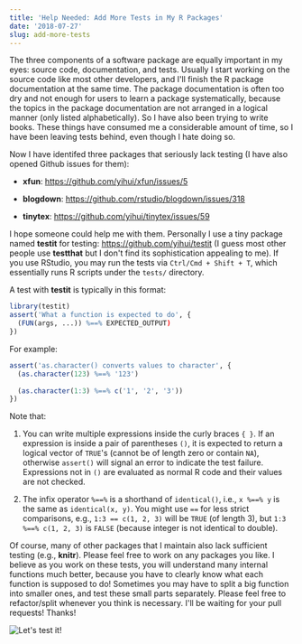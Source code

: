 ```yaml
---
title: 'Help Needed: Add More Tests in My R Packages'
date: '2018-07-27'
slug: add-more-tests
---
```


The three components of a software package are equally important in my eyes: source code, documentation, and tests. Usually I start working on the source code like most other developers, and I'll finish the R package documentation at the same time. The package documentation is often too dry and not enough for users to learn a package systematically, because the topics in the package documentation are not arranged in a logical manner (only listed alphabetically). So I have also been trying to write books. These things have consumed me a considerable amount of time, so I have been leaving tests behind, even though I hate doing so.

Now I have identifed three packages that seriously lack testing (I have also opened Github issues for them):

- **xfun**: https://github.com/yihui/xfun/issues/5

- **blogdown**: https://github.com/rstudio/blogdown/issues/318

- **tinytex**: https://github.com/yihui/tinytex/issues/59

I hope someone could help me with them. Personally I use a tiny package named **testit** for testing: https://github.com/yihui/testit (I guess most other people use **testthat** but I don't find its sophistication appealing to me). If you use RStudio, you may run the tests via `Ctrl/Cmd + Shift + T`, which essentially runs R scripts under the `tests/` directory.

A test with **testit** is typically in this format:

```r
library(testit)
assert('What a function is expected to do', {
  (FUN(args, ...)) %==% EXPECTED_OUTPUT)
})
```

For example:

```r
assert('as.character() converts values to character', {
  (as.character(123) %==% '123')
  
  (as.character(1:3) %==% c('1', '2', '3'))
})
```

Note that:

1. You can write multiple expressions inside the curly braces `{ }`. If an expression is inside a pair of parentheses `()`, it is expected to return a logical vector of `TRUE`'s (cannot be of length zero or contain `NA`), otherwise `assert()` will signal an error to indicate the test failure. Expressions not in `()` are evaluated as normal R code and their values are not checked.

1. The infix operator `%==%` is a shorthand of `identical()`, i.e., `x %==% y` is the same as `identical(x, y)`. You might use `==` for less strict comparisons, e.g., `1:3 == c(1, 2, 3)` will be `TRUE` (of length 3), but `1:3 %==% c(1, 2, 3)` is `FALSE` (because integer is not identical to double).

Of course, many of other packages that I maintain also lack sufficient testing (e.g., **knitr**). Please feel free to work on any packages you like. I believe as you work on these tests, you will understand many internal functions much better, because you have to clearly know what each function is supposed to do! Sometimes you may have to split a big function into smaller ones, and test these small parts separately. Please feel free to refactor/split whenever you think is necessary. I'll be waiting for your pull requests! Thanks!

![Let's test it!](https://slides.yihui.org/gif/demo-fail.gif)
